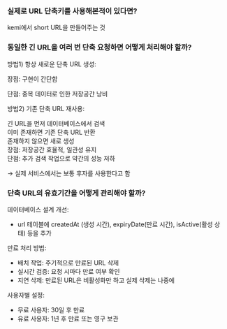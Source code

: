 ### 실제로 URL 단축키를 사용해본적이 있다면?

kemi에서 short URL을 만들어주는 것

### 동일한 긴 URL을 여러 번 단축 요청하면 어떻게 처리해야 할까?

방법1) 항상 새로운 단축 URL 생성:

장점: 구현이 간단함  

단점: 중복 데이터로 인한 저장공간 낭비

방법2) 기존 단축 URL 재사용:

긴 URL을 먼저 데이터베이스에서 검색  
이미 존재하면 기존 단축 URL 반환  
존재하지 않으면 새로 생성  
장점: 저장공간 효율적, 일관성 유지  
단점: 추가 검색 작업으로 약간의 성능 저하  

→ 실제 서비스에서는 보통 후자를 사용한다고 함

### 단축 URL의 유효기간을 어떻게 관리해야 할까?

데이터베이스 설계 개선:  
- url 테이블에 createdAt (생성 시간), expiryDate(만료 시간), isActive(활성 상태) 등을 추가
 
만료 처리 방법:
- 배치 작업: 주기적으로 만료된 URL 삭제
- 실시간 검증: 요청 시마다 만료 여부 확인
- 지연 삭제: 만료된 URL은 비활성화만 하고 실제 삭제는 나중에

사용자별 설정:
- 무료 사용자: 30일 후 만료
- 유료 사용자: 1년 후 만료 또는 영구 보관
